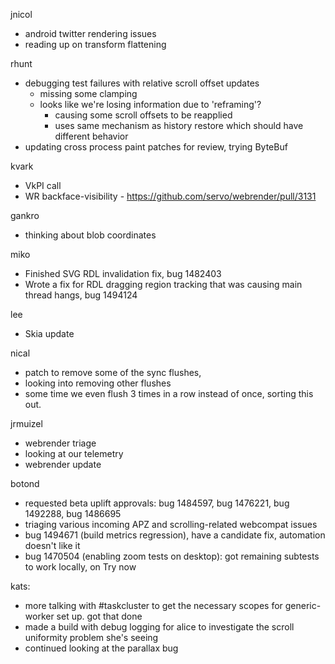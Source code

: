 jnicol
  * android twitter rendering issues
  * reading up on transform flattening

rhunt
  * debugging test failures with relative scroll offset updates
    * missing some clamping
    * looks like we're losing information due to 'reframing'?
      * causing some scroll offsets to be reapplied
      * uses same mechanism as history restore which should have different behavior
  * updating cross process paint patches for review, trying ByteBuf

kvark
  * VkPI call
  * WR backface-visibility - https://github.com/servo/webrender/pull/3131

gankro
  * thinking about blob coordinates

miko
  * Finished SVG RDL invalidation fix, bug 1482403
  * Wrote a fix for RDL dragging region tracking that was causing main thread hangs, bug 1494124

lee
  * Skia update

nical
  * patch to remove some of the sync flushes,
  * looking into removing other flushes
  * some time we even flush 3 times in a row instead of once, sorting this out.

jrmuizel
  * webrender triage
  * looking at our telemetry
  * webrender update

botond
  * requested beta uplift approvals: bug 1484597, bug 1476221, bug 1492288, bug 1486695 
  * triaging various incoming APZ and scrolling-related webcompat issues 
  * bug 1494671 (build metrics regression), have a candidate fix, automation doesn't like it 
  * bug 1470504 (enabling zoom tests on desktop): got remaining subtests to work locally, on Try now

kats:
  * more talking with #taskcluster to get the necessary scopes for generic-worker set up. got that done
  * made a build with debug logging for alice to investigate the scroll uniformity problem she's seeing
  * continued looking at the parallax bug
